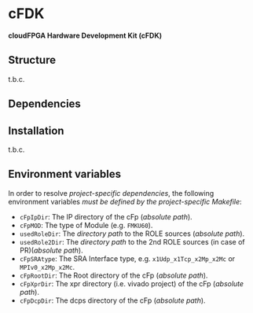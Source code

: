 cFDK
================
**cloudFPGA Hardware Development Kit (cFDK)**


Structure
-------------

t.b.c. 



Dependencies
------------------

## Installation

t.b.c.



## Environment variables

In order to resolve *project-specific dependencies*, the following environment variables *must be defined by the project-specific Makefile*:

* `cFpIpDir`:    The IP directory of the cFp (*absolute path*). 
* `cFpMOD`:      The type of Module (e.g. `FMKU60`).
* `usedRoleDir`:    The *directory path* to the ROLE sources (*absolute path*).
* `usedRole2Dir`:   The *directory path* to the 2nd ROLE sources (in case of PR)(*absolute path*). 
* `cFpSRAtype`:  The SRA Interface type, e.g. `x1Udp_x1Tcp_x2Mp_x2Mc` or `MPIv0_x2Mp_x2Mc`.
* `cFpRootDir`:    The Root directory of the cFp (*absolute path*). 
* `cFpXprDir`:    The xpr directory (i.e. vivado project) of the cFp (*absolute path*). 
* `cFpDcpDir`:    The dcps directory of the cFp (*absolute path*). 


